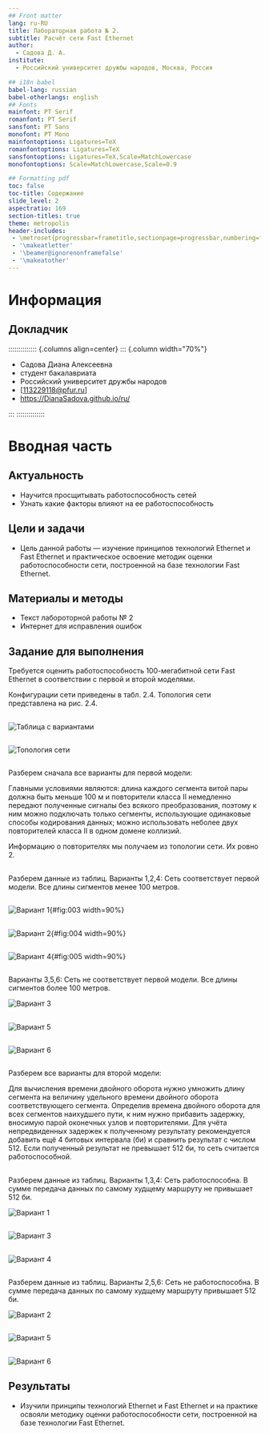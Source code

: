 ```yaml
---
## Front matter
lang: ru-RU
title: Лабораторная работа № 2.
subtitle: Расчёт сети Fast Ethernet
author:
  - Cадова Д. А.
institute:
  - Российский университет дружбы народов, Москва, Россия

## i18n babel
babel-lang: russian
babel-otherlangs: english
## Fonts
mainfont: PT Serif
romanfont: PT Serif
sansfont: PT Sans
monofont: PT Mono
mainfontoptions: Ligatures=TeX
romanfontoptions: Ligatures=TeX
sansfontoptions: Ligatures=TeX,Scale=MatchLowercase
monofontoptions: Scale=MatchLowercase,Scale=0.9

## Formatting pdf
toc: false
toc-title: Содержание
slide_level: 2
aspectratio: 169
section-titles: true
theme: metropolis
header-includes:
 - \metroset{progressbar=frametitle,sectionpage=progressbar,numbering=fraction}
 - '\makeatletter'
 - '\beamer@ignorenonframefalse'
 - '\makeatother'
---
```


# Информация

## Докладчик

:::::::::::::: {.columns align=center}
::: {.column width="70%"}

  * Садова Диана Алексеевна
  * студент бакалавриата
  * Российский университет дружбы народов
  * [113229118@pfur.ru]
  * <https://DianaSadova.github.io/ru/>

:::
::::::::::::::

# Вводная часть

## Актуальность

- Научится просщитывать работоспособность сетей 
- Узнать какие факторы влияют на ее работоспособность

## Цели и задачи

- Цель данной работы — изучение принципов технологий Ethernet и Fast Ethernet и практическое освоение методик оценки работоспособности сети, построенной на базе технологии Fast Ethernet.

## Материалы и методы

- Текст лабороторной работы № 2
- Интернет для исправления ошибок 

## Задание для выполнения
Требуется оценить работоспособность 100-мегабитной сети Fast Ethernet в соответствии с первой и второй моделями.

Конфигурации сети приведены в табл. 2.4. Топология сети представлена на рис. 2.4. 

##

![Таблица с вариантами](image/14.png)

##

![Топология сети](image/15.png)

##

Разберем сначала все варианты для первой модели:

Главными условиями являются: длина каждого сегмента витой пары должна быть меньше 100 м и повторители класса II немедленно передают полученные сигналы без всякого преобразования, поэтому к ним можно подключать только сегменты, использующие одинаковые способы кодирования данных; можно использовать неболее двух повторителей класса II в одном домене коллизий.

Информацию о повторителях мы получаем из топологии сети. Их ровно 2.

##

Разберем данные из таблиц. Варианты 1,2,4: Сеть соответствует первой модели. Все длины сигментов менее 100 метров.

##

![Вариант 1](image/1.png){#fig:003 width=90%}

##

![Вариант 2](image/2.png){#fig:004 width=90%}

##

![Вариант 4](image/4.png){#fig:005 width=90%}

##

Варианты 3,5,6: Сеть не соответствует первой модели. Все длины сигментов более 100 метров.

![Вариант 3](image/3.png)

##

![Вариант 5](image/5.png)

##

![Вариант 6](image/6.png)

##

Разберем все варианты для второй модели:

Для вычисления времени двойного оборота нужно умножить длину сегмента на величину удельного времени двойного оборота соответствующего сегмента. Определив времена двойного оборота для всех сегментов наихудшего пути, к ним нужно прибавить задержку, вносимую парой оконечных узлов и повторителями. Для учёта непредвиденных задержек к полученному результату рекомендуется добавить ещё 4 битовых интервала (би) и сравнить результат с числом 512. Если полученный результат не превышает 512 би, то сеть считается работоспособной.

##

Разберем данные из таблиц. Варианты 1,3,4: Сеть работоспособна. В сумме передача данных по самому худщему маршруту не привышает 512 би.

![Вариант 1](image/7.png)

##

![Вариант 3](image/9.png)

##

![Вариант 4](image/10.png)

##

Разберем данные из таблиц. Варианты 2,5,6: Сеть не работоспособна. В сумме передача данных по самому худщему маршруту привышает 512 би.

![Вариант 2](image/8.png)

##

![Вариант 5](image/11.png)

##

![Вариант 6](image/12.png)

## Результаты

- Изучили принципы технологий Ethernet и Fast Ethernet и на практике освояли методику оценки работоспособности сети, построенной на базе технологии Fast Ethernet.

